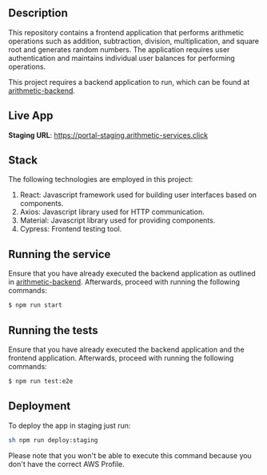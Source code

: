 ## Description

This repository contains a frontend application that performs arithmetic operations such as addition, subtraction, division, multiplication, and square root and generates random numbers. The application requires user authentication and maintains individual user balances for performing operations.

This project requires a backend application to run, which can be found at [arithmetic-backend](https://github.com/vitoraderaldo/arithmetic-backend).

## Live App
**Staging URL**: 
https://portal-staging.arithmetic-services.click

## Stack
The following technologies are employed in this project:
1. React: Javascript framework used for building user interfaces based on components.
2. Axios: Javascript library used for HTTP communication.
3. Material: Javascript library used for providing components.
4. Cypress: Frontend testing tool.

## Running the service
Ensure that you have already executed the backend application as outlined in [arithmetic-backend](https://github.com/vitoraderaldo/arithmetic-backend).
Afterwards, proceed with running the following commands:
```bash
$ npm run start
```

## Running the tests
Ensure that you have already executed the backend application and the frontend application.
Afterwards, proceed with running the following commands:
```bash
$ npm run test:e2e
```

## Deployment
To deploy the app in staging just run:
```bash
sh npm run deploy:staging
```

Please note that you won't be able to execute this command because you don't have the correct AWS Profile.

